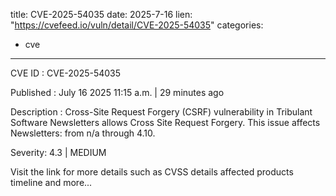  
title: CVE-2025-54035
date: 2025-7-16
lien: "https://cvefeed.io/vuln/detail/CVE-2025-54035"
categories:
  - cve
---

CVE ID : CVE-2025-54035

Published :  July 16
2025
11:15 a.m. | 29 minutes ago

Description : Cross-Site Request Forgery (CSRF) vulnerability in Tribulant Software Newsletters allows Cross Site Request Forgery. This issue affects Newsletters: from n/a through 4.10.

Severity: 4.3 | MEDIUM

Visit the link for more details
such as CVSS details
affected products
timeline
and more...
